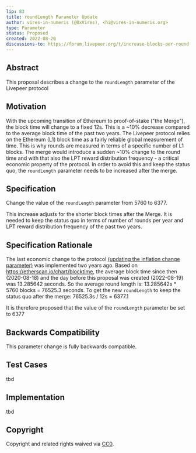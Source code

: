 ```yaml
---
lip: 83
title: roundLength Parameter Update
author: vires-in-numeris (@0xVires), <hi@vires-in-numeris.org>
type: Parameter
status: Proposed
created: 2022-08-20
discussions-to: https://forum.livepeer.org/t/increase-blocks-per-round-after-the-merge
---
```


## Abstract

This proposal describes a change to the `roundLength` parameter of the Livepeer protocol

## Motivation

With the upcoming transition of Ethereum to proof-of-stake ("the Merge"), the block time will change to a fixed 12s. This is a ~10% decrease compared to the average block time of the past two years. The Livepeer protocol relies on the Ethereum (L1) block time as a fairly reliable global measurement of time. This is why rounds are measured in terms of a specific number of L1 blocks. The merge would introduce a sudden ~10% change to the round time and with that also the LPT reward distribution frequency - a critical economic property of the protocol. In order to avoid this and keep the status quo, the `roundLength` parameter needs to be increased after the merge.

## Specification

Change the value of the `roundLength` parameter from 5760 to 6377.

This increase adjusts for the shorter block times after the Merge. It is needed to keep the status quo in terms of number of rounds per year and LPT reward distribution frequency of the past two years.

## Specification Rationale

The last economic change to the protocol [(updating the inflation change parameter)](https://github.com/livepeer/LIPs/issues/34) was implemented two years ago. Based on https://etherscan.io/chart/blocktime, the average block time since then (2020-08-18) and the day before this proposal was created (2022-08-19) was 13.285642 seconds.
So the average round length is: 13.285642s * 5760 blocks = 76525.3 seconds.
To get the new `roundLength` to keep the status quo after the merge: 76525.3s / 12s = 6377.1

It is therefore proposed that the value of the `roundLength` parameter be set to 6377

## Backwards Compatibility

This parameter change is fully backwards compatible.

## Test Cases

tbd

## Implementation

tbd

## Copyright

Copyright and related rights waived via [CC0](https://creativecommons.org/publicdomain/zero/1.0/).

